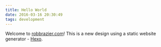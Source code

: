 ```yaml
---
title: Hello World
date: 2016-03-16 20:30:49
tags: development
---
```

Welcome to [robbrazier.com](http://robbrazier.com)! This is a new design using a static website generator - [Hexo](https://hexo.io).